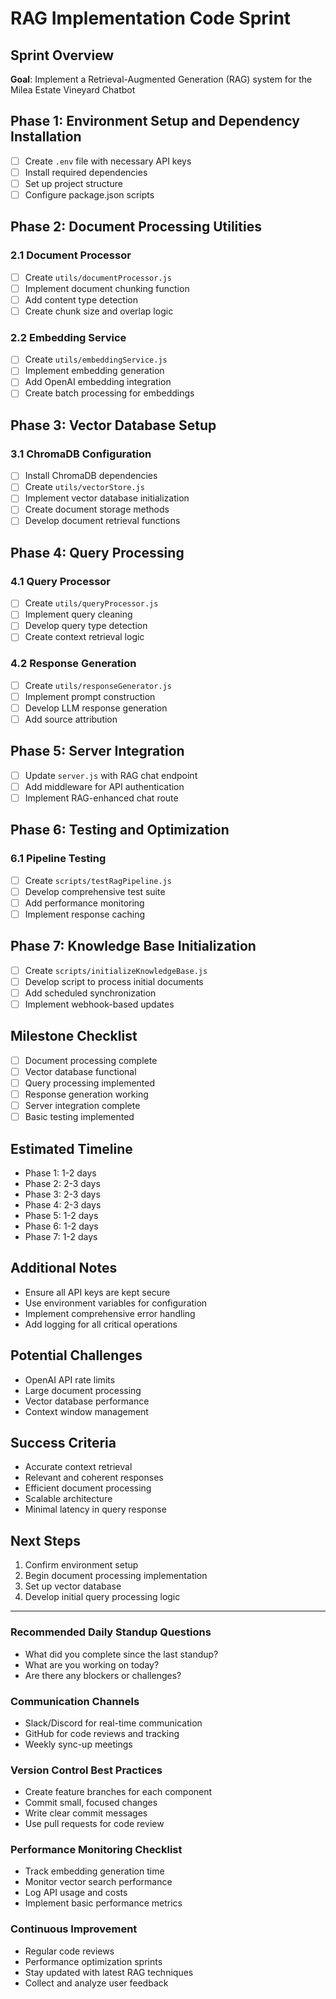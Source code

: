 # RAG Implementation Code Sprint

## Sprint Overview
**Goal**: Implement a Retrieval-Augmented Generation (RAG) system for the Milea Estate Vineyard Chatbot

## Phase 1: Environment Setup and Dependency Installation
- [ ] Create `.env` file with necessary API keys
- [ ] Install required dependencies
- [ ] Set up project structure
- [ ] Configure package.json scripts

## Phase 2: Document Processing Utilities
### 2.1 Document Processor
- [ ] Create `utils/documentProcessor.js`
- [ ] Implement document chunking function
- [ ] Add content type detection
- [ ] Create chunk size and overlap logic

### 2.2 Embedding Service
- [ ] Create `utils/embeddingService.js`
- [ ] Implement embedding generation
- [ ] Add OpenAI embedding integration
- [ ] Create batch processing for embeddings

## Phase 3: Vector Database Setup
### 3.1 ChromaDB Configuration
- [ ] Install ChromaDB dependencies
- [ ] Create `utils/vectorStore.js`
- [ ] Implement vector database initialization
- [ ] Create document storage methods
- [ ] Develop document retrieval functions

## Phase 4: Query Processing
### 4.1 Query Processor
- [ ] Create `utils/queryProcessor.js`
- [ ] Implement query cleaning
- [ ] Develop query type detection
- [ ] Create context retrieval logic

### 4.2 Response Generation
- [ ] Create `utils/responseGenerator.js`
- [ ] Implement prompt construction
- [ ] Develop LLM response generation
- [ ] Add source attribution

## Phase 5: Server Integration
- [ ] Update `server.js` with RAG chat endpoint
- [ ] Add middleware for API authentication
- [ ] Implement RAG-enhanced chat route

## Phase 6: Testing and Optimization
### 6.1 Pipeline Testing
- [ ] Create `scripts/testRagPipeline.js`
- [ ] Develop comprehensive test suite
- [ ] Add performance monitoring
- [ ] Implement response caching

## Phase 7: Knowledge Base Initialization
- [ ] Create `scripts/initializeKnowledgeBase.js`
- [ ] Develop script to process initial documents
- [ ] Add scheduled synchronization
- [ ] Implement webhook-based updates

## Milestone Checklist
- [ ] Document processing complete
- [ ] Vector database functional
- [ ] Query processing implemented
- [ ] Response generation working
- [ ] Server integration complete
- [ ] Basic testing implemented

## Estimated Timeline
- Phase 1: 1-2 days
- Phase 2: 2-3 days
- Phase 3: 2-3 days
- Phase 4: 2-3 days
- Phase 5: 1-2 days
- Phase 6: 1-2 days
- Phase 7: 1-2 days

## Additional Notes
- Ensure all API keys are kept secure
- Use environment variables for configuration
- Implement comprehensive error handling
- Add logging for all critical operations

## Potential Challenges
- OpenAI API rate limits
- Large document processing
- Vector database performance
- Context window management

## Success Criteria
- Accurate context retrieval
- Relevant and coherent responses
- Efficient document processing
- Scalable architecture
- Minimal latency in query response

## Next Steps
1. Confirm environment setup
2. Begin document processing implementation
3. Set up vector database
4. Develop initial query processing logic

---

### Recommended Daily Standup Questions
- What did you complete since the last standup?
- What are you working on today?
- Are there any blockers or challenges?

### Communication Channels
- Slack/Discord for real-time communication
- GitHub for code reviews and tracking
- Weekly sync-up meetings

### Version Control Best Practices
- Create feature branches for each component
- Commit small, focused changes
- Write clear commit messages
- Use pull requests for code review

### Performance Monitoring Checklist
- Track embedding generation time
- Monitor vector search performance
- Log API usage and costs
- Implement basic performance metrics

### Continuous Improvement
- Regular code reviews
- Performance optimization sprints
- Stay updated with latest RAG techniques
- Collect and analyze user feedback